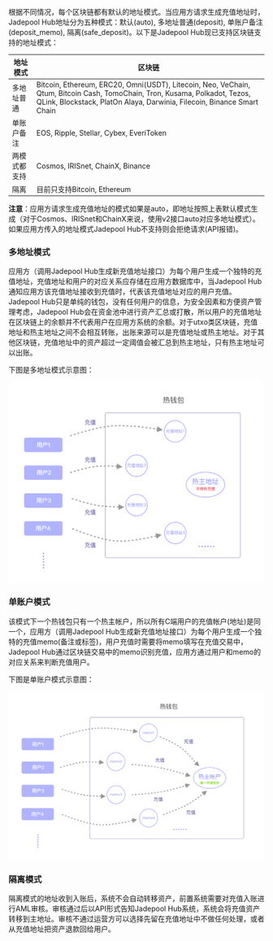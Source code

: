 根据不同情况，每个区块链都有默认的地址模式。当应用方请求生成充值地址时，Jadepool Hub地址分为五种模式：默认(auto), 多地址普通(deposit), 单账户备注(deposit_memo), 隔离(safe_deposit)。以下是Jadepool Hub现已支持区块链支持的地址模式：

地址模式 | 区块链 
------ | ------- 
多地址普通 | Bitcoin, Ethereum, ERC20, Omni(USDT), Litecoin, Neo, VeChain, Qtum, Bitcoin Cash, TomoChain, Tron, Kusama, Polkadot, Tezos, QLink, Blockstack, PlatOn Alaya, Darwinia, Filecoin, Binance Smart Chain
单账户备注 | EOS, Ripple, Stellar, Cybex, EveriToken
两模式都支持 | Cosmos, IRISnet, ChainX, Binance
隔离 | 目前只支持Bitcoin, Ethereum


**注意**：应用方请求生成充值地址的模式如果是auto，即地址按照上表默认模式生成（对于Cosmos、IRISnet和ChainX来说，使用v2接口auto对应多地址模式）。如果应用方传入的地址模式Jadepool Hub不支持则会拒绝请求(API报错)。

### 多地址模式
应用方（调用Jadepool Hub生成新充值地址接口）为每个用户生成一个独特的充值地址，充值地址和用户的对应关系应存储在应用方数据库中，当Jadepool Hub通知应用方该充值地址接收到充值时，代表该充值地址对应的用户充值。Jadepool Hub只是单纯的钱包，没有任何用户的信息，为安全因素和方便资产管理考虑，Jadepool Hub会在资金池中进行资产汇总或打散，所以用户的充值地址在区块链上的余额并不代表用户在应用方系统的余额。对于utxo类区块链，充值地址和热主地址之间不会相互转账，出账来源可以是充值地址或热主地址。对于其他区块链，充值地址中的资产超过一定阈值会被汇总到热主地址，只有热主地址可以出账。

下图是多地址模式示意图：

![](image/multi-mode.png)

### 单账户模式
该模式下一个热钱包只有一个热主帐户，所以所有C端用户的充值帐户(地址)是同一个，应用方（调用Jadepool Hub生成新充值地址接口）为每个用户生成一个独特的充值memo(备注或标签)，用户充值时需要将memo填写在充值交易中，Jadepool Hub通过区块链交易中的memo识别充值，应用方通过用户和memo的对应关系来判断充值用户。

下图是单账户模式示意图：

![](image/single-mode.png)

### 隔离模式
隔离模式的地址收到入账后，系统不会自动转移资产，前置系统需要对充值入账进行AML审核。审核通过后以API形式告知Jadepool Hub系统，系统会将充值资产转移到主地址。审核不通过运营方可以选择先留在充值地址中不做任何处理，或者从充值地址把资产退款回给用户。

<!-- ### 常规模式
normal模式是指，Jadepool Hub不会自发挪用充值地址的资产，所有行为都要应用方主动触发，该场景针对抵押和未来会新增的Dapp功能。在normal模式下，充值地址的抵押状态和Dapp资产状态代表用户在应用方的状态。
Jadepool Hub不会自发挪用充值地址的资产，所有行为都要应用方通过API主动触发。该模式给予应用方足够的自由操纵热钱包中热主地址和充值地址的资金流向。 -->

